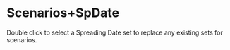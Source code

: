 # Scenarios+SpDate

Double click to select a Spreading Date set to replace any existing sets
for scenarios.
